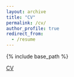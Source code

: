 ```yaml
---
layout: archive
title: "CV"
permalink: /cv/
author_profile: true
redirect_from:
  - /resume
---
```


{% include base_path %}

<a href="rrlcs.github.io/files/Resume_12_05_21.pdf">CV</a>